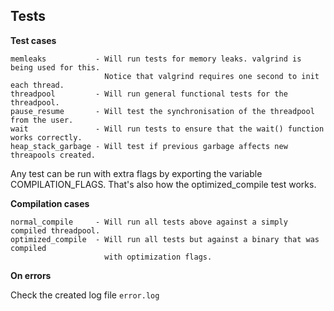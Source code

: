 Tests
------------------------------------------------------------------------

**Test cases**
````
memleaks           - Will run tests for memory leaks. valgrind is being used for this.
                     Notice that valgrind requires one second to init each thread.
threadpool         - Will run general functional tests for the threadpool.
pause_resume       - Will test the synchronisation of the threadpool from the user.
wait               - Will run tests to ensure that the wait() function works correctly.
heap_stack_garbage - Will test if previous garbage affects new threapools created.
````
Any test can be run with extra flags by exporting the variable COMPILATION_FLAGS. That's
also how the optimized_compile test works.


**Compilation cases**
````
normal_compile     - Will run all tests above against a simply compiled threadpool.
optimized_compile  - Will run all tests but against a binary that was compiled
                     with optimization flags.      
````


**On errors**

Check the created log file `error.log`
